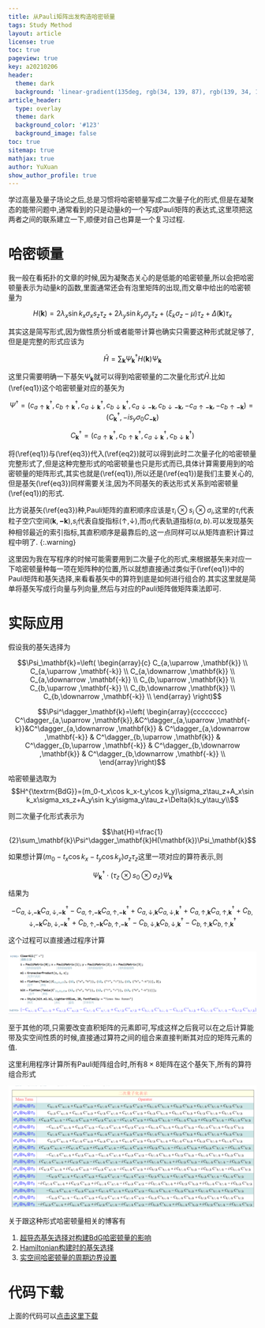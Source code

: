 ```yaml
---
title: 从Pauli矩阵出发构造哈密顿量
tags: Study Method
layout: article
license: true
toc: true
pageview: true
key: a20210206
header:
  theme: dark
  background: 'linear-gradient(135deg, rgb(34, 139, 87), rgb(139, 34, 139))'
article_header:
  type: overlay
  theme: dark
  background_color: '#123'
  background_image: false
toc: true
sitemap: true
mathjax: true
author: YuXuan
show_author_profile: true
---
```

学过高量及量子场论之后,总是习惯将哈密顿量写成二次量子化的形式,但是在凝聚态的能带问题中,通常看到的只是动量$k$的一个写成Pauli矩阵的表达式,这里项把这两者之间的联系建立一下,顺便对自己也算是一个复习过程.
<!--more-->
# 哈密顿量
我一般在看拓扑的文章的时候,因为凝聚态关心的是低能的哈密顿量,所以会把哈密顿量表示为动量$k$的函数,里面通常还会有泡里矩阵的出现,而文章中给出的哈密顿量为

$$H(\mathbf{k})=2\lambda_x\sin k_x\sigma_xs_z\tau_z+2\lambda_y\sin k_y\sigma_y\tau_z+(\xi_k\sigma_z-\mu)\tau_z+\Delta(\mathbf{k})\tau_x\label{eq1}$$

其实这是简写形式,因为做性质分析或者能带计算也确实只需要这种形式就足够了,但是是完整的形式应该为

$$\hat{H}=\sum_\mathbf{k}\Psi^\dagger_\mathbf{k}H(\mathbf{k})\Psi_\mathbf{k} \label{eq2}$$

这里只需要明确一下基矢$\Psi_\mathbf{k}$就可以得到哈密顿量的二次量化形式$\hat{H}$.比如(\ref{eq1})这个哈密顿量对应的基矢为

$$\Psi^\dagger=(c^\dagger_{a\uparrow\mathbf{k}},c^\dagger_{b\uparrow\mathbf{k}},c^\dagger_{a\downarrow\mathbf{k}},c^\dagger_{b\downarrow\mathbf{k}},c_{a\downarrow\mathbf{-k}},c_{b\downarrow\mathbf{-k}},-c_{a\uparrow\mathbf{-k}},-c_{b\uparrow\mathbf{-k}})=(C_\mathbf{k}^\dagger,-is_y\sigma_0C_\mathbf{-k})\label{eq3}$$

$$C^\dagger_\mathbf{k}=(c^\dagger_{a\uparrow\mathbf{k}},c^\dagger_{b\uparrow\mathbf{k}},c^\dagger_{a\downarrow\mathbf{k}},c^\dagger_{b\downarrow\mathbf{k}})$$

将(\ref{eq1})与(\ref{eq3})代入(\ref{eq2})就可以得到此时二次量子化的哈密顿量完整形式了,但是这种完整形式的哈密顿量也只是形式而已,具体计算需要用到的哈密顿量的矩阵形式,其实也就是(\ref{eq1}),所以还是(\ref{eq1})是我们主要关心的,但是基矢(\ref{eq3})同样需要关注,因为不同基矢的表达形式关系到哈密顿量(\ref{eq1})的形式.

比方说基矢(\ref{eq3})种,Pauli矩阵的直积顺序应该是$\tau_i\otimes s_i\otimes\sigma_i$,这里的$\tau_i$代表粒子空穴空间($\mathbf{k},\mathbf{-k}$),$s_i$代表自旋指标($\uparrow,\downarrow$),而$\sigma_i$代表轨道指标($a,b$).可以发现基矢种相邻最近的索引指标,其直积顺序是最靠后的,这一点同样可以从矩阵直积计算过程中明了.
{:.warning}

这里因为我在写程序的时候可能需要用到二次量子化的形式,来根据基矢来对应一下哈密顿量种每一项在矩阵种的位置,所以就想直接通过类似于(\ref{eq1})中的Pauli矩阵和基矢选择,来看看基矢中的算符到底是如何进行组合的.其实这里就是简单将基矢写成行向量与列向量,然后与对应的Pauli矩阵做矩阵乘法即可.

# 实际应用
假设我的基矢选择为

$$\Psi_\mathbf{k}=\left(
\begin{array}{c}
 C_{a,\uparrow ,\mathbf{k}} \\
 C_{a,\uparrow ,\mathbf{-k}} \\
 C_{a,\downarrow ,\mathbf{k}} \\
 C_{a,\downarrow ,\mathbf{-k}} \\
 C_{b,\uparrow ,\mathbf{k}} \\
 C_{b,\uparrow ,\mathbf{-k}} \\
 C_{b,\downarrow ,\mathbf{k}} \\
 C_{b,\downarrow ,\mathbf{-k}} \\
\end{array}
\right)$$

$$\Psi^\dagger_\mathbf{k}=\left(
\begin{array}{cccccccc}
 C^\dagger_{a,\uparrow ,\mathbf{k}},&C^\dagger_{a,\uparrow ,\mathbf{-k}}&C^\dagger_{a,\downarrow ,\mathbf{k}} &
 C^\dagger_{a,\downarrow ,\mathbf{-k}} &
 C^\dagger_{b,\uparrow ,\mathbf{k}} &
 C^\dagger_{b,\uparrow ,\mathbf{-k}} &
 C^\dagger_{b,\downarrow ,\mathbf{k}} &
 C^\dagger_{b,\downarrow ,\mathbf{-k}} \\
\end{array}\right)$$

哈密顿量选取为
$$H^{\textrm{BdG}}=(m_0-t_x\cos k_x-t_y\cos k_y)\sigma_z\tau_z+A_x\sin k_x\sigma_xs_z+A_y\sin k_y\sigma_y\tau_z+\Delta(k)s_y\tau_y\\$$

则二次量子化形式表示为

$$\hat{H}=\frac{1}{2}\sum_\mathbf{k}\Psi^\dagger_\mathbf{k}H(\mathbf{k})\Psi_\mathbf{k}$$

如果想计算$(m_0-t_x\cos k_x-t_y\cos k_y)\sigma_z\tau_z$这里一项对应的算符表示,则

$$\Psi^\dagger_\mathbf{k}\cdot(\tau_z\otimes s_0\otimes\sigma_z)\Psi_\mathbf{k}$$

结果为

$$-C_{a,\downarrow ,\mathbf{-k}} C^\dagger_{a,\downarrow ,\mathbf{-k}}-C_{a,\uparrow ,\mathbf{-k}} C^\dagger_{a,\uparrow ,\mathbf{-k}}+C_{a,\downarrow ,\mathbf{k}} C^\dagger_{a,\downarrow ,\mathbf{k}}+C_{a,\uparrow ,\mathbf{k}} C^\dagger_{a,\uparrow ,\mathbf{k}}+C_{b,\downarrow ,\mathbf{-k}} C^\dagger_{b,\downarrow ,\mathbf{-k}}+C_{b,\uparrow ,\mathbf{-k}} C^\dagger_{b,\uparrow ,\mathbf{-k}}-C_{b,\downarrow ,\mathbf{k}} C^\dagger_{b,\downarrow ,\mathbf{k}}-C_{b,\uparrow ,\mathbf{k}} C^\dagger_{b,\uparrow ,\mathbf{k}}$$

这个过程可以直接通过程序计算

![png](/assets/images/Mma/0206-1.png)

至于其他的项,只需要改变直积矩阵的元素即可,写成这样之后我可以在之后计算能带及实空间性质的时候,直接通过算符之间的组合来直接判断其对应的矩阵元素的值.

这里利用程序计算所有Pauli矩阵组合时,所有$8\times8$矩阵在这个基矢下,所有的算符组合形式

![png](/assets/images/Mma/0206-2.png)

关于跟这种形式哈密顿量相关的博客有
1. [超导态基矢选择对构建BdG哈密顿量的影响](https://yxli8023.github.io/2021/01/20/BdG-formation2.html)
2. [Hamiltonian构建时的基矢选择](https://yxli8023.github.io/2020/07/03/Basis-Chose.html)
3. [实空间哈密顿量的周期边界设置](https://yxli8023.github.io/2020/10/04/Real-Periodic.html)

# 代码下载
上面的代码可以[点击这里下载](/assets/data/2021-02-06.nb)





